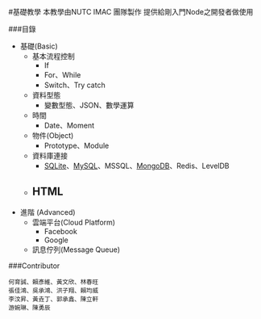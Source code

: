 #基礎教學
本教學由NUTC IMAC 團隊製作
提供給剛入門Node之開發者做使用

###目錄

- 基礎(Basic) 
  - 基本流程控制
    - If
    - For、While
    - Switch、Try catch
  - 資料型態
    - 變數型態、JSON、數學運算
  - 時間
    - Date、Moment
  - 物件(Object)
    - Prototype、Module
  - 資料庫連接
    - [SQLite](./Database/SQLite)、[MySQL](./Database/MySQL)、MSSQL、[MongoDB](./Database/MongoDB)、Redis、LevelDB
  - HTML
    - 
- 進階 (Advanced) 
  - 雲端平台(Cloud Platform)
    - Facebook
    - Google
  - 訊息佇列(Message Queue)
    

###Contributor
```
何育誠、賴彥維、黃文欣、林春旺
張佳鴻、吳承鴻、洪子翔、賴均威
李汶昇、黃垚丁、郭承鑫、陳立軒
游婉琳、陳勇辰
```


